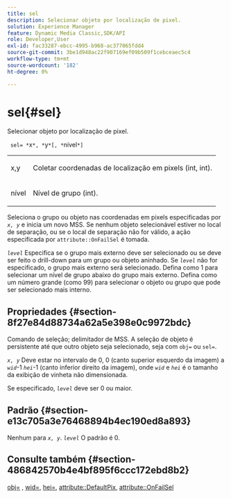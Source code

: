 ```yaml
---
title: sel
description: Selecionar objeto por localização de pixel.
solution: Experience Manager
feature: Dynamic Media Classic,SDK/API
role: Developer,User
exl-id: fac33287-ebcc-4995-b968-ac377065fdd4
source-git-commit: 3be1d948ac22f907169ef09b509f1cebceaec5c4
workflow-type: tm+mt
source-wordcount: '182'
ht-degree: 0%

---
```


# sel{#sel}

Selecionar objeto por localização de pixel.

` sel= *`x`*, *`y`*[, *`nível`*]`

<table id="simpletable_247FF35D791C43D3AB433B8CF49F8C91"> 
 <tr class="strow"> 
  <td class="stentry"> <p> <span class="varname"> x,y </span> </p> </td> 
  <td class="stentry"> <p>Coletar coordenadas de localização em pixels (int, int). </p> </td> 
 </tr> 
 <tr class="strow"> 
  <td class="stentry"> <p> <span class="varname"> nível </span> </p> </td> 
  <td class="stentry"> <p>Nível de grupo (int). </p> </td> 
 </tr> 
</table>

Seleciona o grupo ou objeto nas coordenadas em pixels especificadas por *`x, y`* e inicia um novo MSS. Se nenhum objeto selecionável estiver no local de separação, ou se o local de separação não for válido, a ação especificada por `attribute::OnFailSel` é tomada.

*`level`* Especifica se o grupo mais externo deve ser selecionado ou se deve ser feito o drill-down para um grupo ou objeto aninhado. Se *`level`* não for especificado, o grupo mais externo será selecionado. Defina como 1 para selecionar um nível de grupo abaixo do grupo mais externo. Defina como um número grande (como 99) para selecionar o objeto ou grupo que pode ser selecionado mais interno.

## Propriedades {#section-8f27e84d88734a62a5e398e0c9972bdc}

Comando de seleção; delimitador de MSS. A seleção de objeto é persistente até que outro objeto seja selecionado, seja com `obj=` ou `sel=`.

*`x, y`* Deve estar no intervalo de 0, 0 (canto superior esquerdo da imagem) a *`wid`*-1 *`hei`*-1 (canto inferior direito da imagem), onde *`wid`* e *`hei`* é o tamanho da exibição de vinheta não dimensionada.

Se especificado, *`level`* deve ser 0 ou maior.

## Padrão {#section-e13c705a3e76468894b4ec190ed8a893}

Nenhum para *`x, y`*. *`level`* O padrão é 0.

## Consulte também {#section-486842570b4e4bf895f6ccc172ebd8b2}

[obj=](../../../../../ir-api/http-protocol/image-rendering-api-ref/c-ir-http-protocol-ref/c-ir-http-protocol-command-reference/r-ir-obj.md#reference-31e7dac7931b4e0eb3c7589f120a1e6a) , [wid=](../../../../../ir-api/http-protocol/image-rendering-api-ref/c-ir-http-protocol-ref/c-ir-http-protocol-command-reference/r-ir-wid.md#reference-b7e691b0624941168c94b2749ae233ec), [hei=](../../../../../ir-api/http-protocol/image-rendering-api-ref/c-ir-http-protocol-ref/c-ir-http-protocol-command-reference/r-ir-hei.md#reference-1c08f60365a94417a39867c09cac5478), [attribute::DefaultPix](../../../../../ir-api/material-cat/image-rendering-api-ref/c-ir-material-catalog/c-ir-attributes-reference/r-ir-defaultpix.md#reference-102c98f9b5d24d2aaaeb756653fb0e6f), [attribute::OnFailSel](../../../../../ir-api/material-cat/image-rendering-api-ref/c-ir-material-catalog/c-ir-attributes-reference/r-ir-onfailsel.md#reference-f95e4a4a3c02412b87a2b0acca8a5513)
